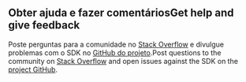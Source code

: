 ## <a name="get-help-and-give-feedback"></a><span data-ttu-id="d4885-101">Obter ajuda e fazer comentários</span><span class="sxs-lookup"><span data-stu-id="d4885-101">Get help and give feedback</span></span>

<span data-ttu-id="d4885-102">Poste perguntas para a comunidade no [Stack Overflow](http://stackoverflow.com/questions/tagged/azure-sdk-.net) e divulgue problemas com o SDK no [GitHub do projeto](https://github.com/Azure/azure-sdk-for-net).</span><span class="sxs-lookup"><span data-stu-id="d4885-102">Post questions to the community on [Stack Overflow](http://stackoverflow.com/questions/tagged/azure-sdk-.net) and open issues against the SDK on the [project GitHub](https://github.com/Azure/azure-sdk-for-net).</span></span>